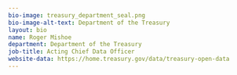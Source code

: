 ```yaml
---
bio-image: treasury_department_seal.png
bio-image-alt-text: Department of the Treasury
layout: bio
name: Roger Mishoe
department: Department of the Treasury
job-title: Acting Chief Data Officer
website-data: https://home.treasury.gov/data/treasury-open-data
---
```

